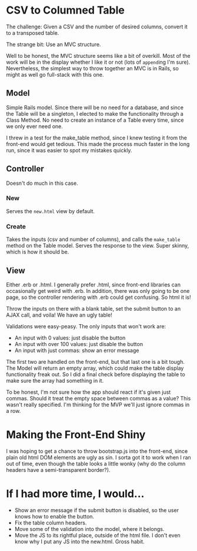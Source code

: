 # CSV to Columned Table

The challenge: Given a CSV and the number of desired columns, convert it to a transposed table.

The strange bit: Use an MVC structure.

Well to be honest, the MVC structure seems like a bit of overkill.  Most of the work will be in the display whether I like it or not (lots of `append`ing I'm sure).  Nevertheless, the simplest way to throw together an MVC is in Rails, so might as well go full-stack with this one.

## Model

Simple Rails model.  Since there will be no need for a database, and since the Table will be a singleton, I elected to make the functionality through a Class Method.  No need to create an instance of a Table every time, since we only ever need one.

I threw in a test for the make_table method, since I knew testing it from the front-end would get tedious.  This made the process much faster in the long run, since it was easier to spot my mistakes quickly.

## Controller

Doesn't do much in this case.

### New

Serves the `new.html` view by default.

### Create

Takes the inputs (csv and number of columns), and calls the `make_table` method on the Table model.  Serves the response to the view.  Super skinny, which is how it should be.

## View

Either .erb or .html.  I generally prefer .html, since front-end libraries can occasionally get weird with .erb.  In addition, there was only going to be one page, so the controller rendering with .erb could get confusing.  So html it is!

Throw the inputs on there with a blank table, set the submit button to an AJAX call, and voila!  We have an ugly table!

Validations were easy-peasy.  The only inputs that won't work are:
* An input with 0 values: just disable the button
* An input with over 100 values: just disable the button
* An input with just commas: show an error message

The first two are handled on the front-end, but that last one is a bit tough.  The Model will return an empty array, which could make the table display functionality freak out.  So I did a final check before displaying the table to make sure the array had something in it.

To be honest, I'm not sure how the app should react if it's given just commas.  Should it treat the empty space between commas as a value?  This wasn't really specified.  I'm thinking for the MVP we'll just ignore commas in a row.

# Making the Front-End Shiny

I was hoping to get a chance to throw bootstrap.js into the front-end, since plain old html DOM elements are ugly as sin.  I sorta got it to work when I ran out of time, even though the table looks a little wonky (why do the column headers have a semi-transparent border?).

# If I had more time, I would...

* Show an error message if the submit button is disabled, so the user knows how to enable the button.
* Fix the table column headers.
* Move some of the validation into the model, where it belongs.
* Move the JS to its rightful place, outside of the html file.  I don't even know why I put any JS into the new.html.  Gross habit.
